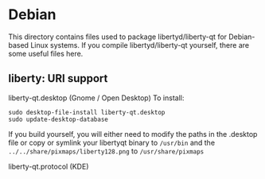 
Debian
====================
This directory contains files used to package libertyd/liberty-qt
for Debian-based Linux systems. If you compile libertyd/liberty-qt yourself, there are some useful files here.

## liberty: URI support ##


liberty-qt.desktop  (Gnome / Open Desktop)
To install:

	sudo desktop-file-install liberty-qt.desktop
	sudo update-desktop-database

If you build yourself, you will either need to modify the paths in
the .desktop file or copy or symlink your libertyqt binary to `/usr/bin`
and the `../../share/pixmaps/liberty128.png` to `/usr/share/pixmaps`

liberty-qt.protocol (KDE)
